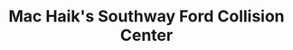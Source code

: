 ---
title: "Mac Haik's Southway Ford Collision Center"
url: /san-antonio/mac-haiks-southway-ford-collision-center/
shop: Autowerkstatt
---